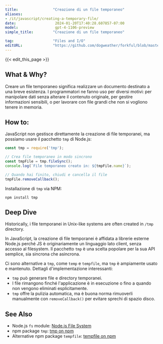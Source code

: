 ```yaml
---
title:                "Creazione di un file temporaneo"
aliases:
- /it/javascript/creating-a-temporary-file/
date:                  2024-01-20T17:40:28.607857-07:00
model:                 gpt-4-1106-preview
simple_title:         "Creazione di un file temporaneo"

tag:                  "Files and I/O"
editURL:              "https://github.com/dogweather/forkful/blob/master/content/it/javascript/creating-a-temporary-file.md"
---
```


{{< edit_this_page >}}

## What & Why?
Creare un file temporaneo significa realizzare un documento destinato a una breve esistenza. I programmatori ne fanno uso per diversi motivi: per manipolare dati senza alterare il contenuto originale, per gestire informazioni sensibili, o per lavorare con file grandi che non si vogliono tenere in memoria.

## How to:
JavaScript non gestisce direttamente la creazione di file temporanei, ma possiamo usare il pacchetto `tmp` di Node.js:

```Javascript
const tmp = require('tmp');

// Crea file temporaneo in modo sincrono
const tmpFile = tmp.fileSync();
console.log(`File temporaneo creato in: ${tmpFile.name}`);

// Quando hai finito, chiudi e cancella il file
tmpFile.removeCallback();
```

Installazione di `tmp` via NPM:
```shell
npm install tmp
```

## Deep Dive
Historically, i file temporanei in Unix-like systems are often created in `/tmp` directory. 

In JavaScript, la creazione di file temporanei è affidata a librerie esterne Node.js perché JS è originariamente un linguaggio lato client, senza accesso al filesystem. Il pacchetto `tmp` è una scelta popolare per la sua API semplice, sia sincrona che asincrona.

Ci sono alternative a `tmp`, come `temp` e `tempfile`, ma `tmp` è ampiamente usato e mantenuto. Dettagli d'implementazione interessanti:

- `tmp` può generare file e directory temporanei.
- I file rimangono finché l'applicazione è in esecuzione o fino a quando non vengono eliminati esplicitamente.
- `tmp` offre la pulizia automatica, ma è buona norma rimuoverli manualmente con `removeCallback()` per evitare sprechi di spazio disco.

## See Also
- Node.js `fs` module: [Node.js File System](https://nodejs.org/api/fs.html)
- npm package `tmp`: [tmp on npm](https://www.npmjs.com/package/tmp)
- Alternative npm package `tempfile`: [tempfile on npm](https://www.npmjs.com/package/tempfile)

